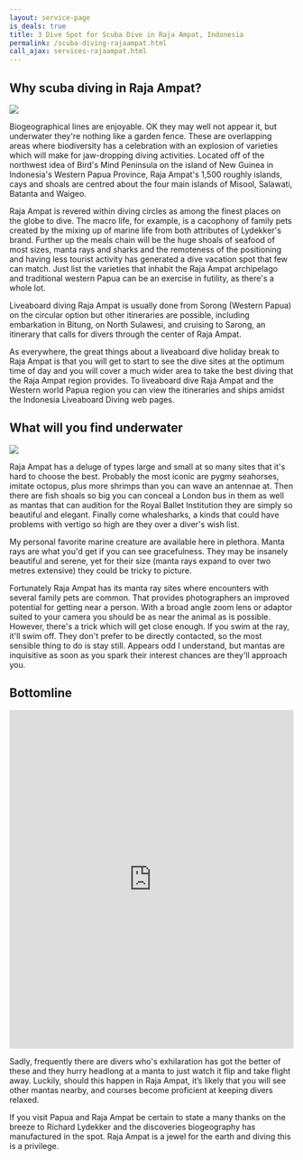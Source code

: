 ```yaml
---
layout: service-page
is_deals: true
title: 3 Dive Spot for Scuba Dive in Raja Ampat, Indonesia
permalink: /scuba-diving-rajaampat.html
call_ajax: services-rajaampat.html
---
```


## Why scuba diving in Raja Ampat?

<img class="img-responsive" src="https://www.sunrise-divers.com/wp-content/uploads/2017/05/manta-raja-ampat.jpg" />

Biogeographical lines are enjoyable. OK they may well not appear it, but underwater they're nothing like a garden fence. These are overlapping areas where biodiversity has a celebration with an explosion of varieties which will make for jaw-dropping diving activities. Located off of the northwest idea of Bird's Mind Peninsula on the island of New Guinea in Indonesia's Western Papua Province, Raja Ampat's 1,500 roughly islands, cays and shoals are centred about the four main islands of Misool, Salawati, Batanta and Waigeo.

Raja Ampat is revered within diving circles as among the finest places on the globe to dive. The macro life, for example, is a cacophony of family pets created by the mixing up of marine life from both attributes of Lydekker's brand. Further up the meals chain will be the huge shoals of seafood of most sizes, manta rays and sharks and the remoteness of the positioning and having less tourist activity has generated a dive vacation spot that few can match. Just list the varieties that inhabit the Raja Ampat archipelago and traditional western Papua can be an exercise in futility, as there's a whole lot.

Liveaboard diving Raja Ampat is usually done from Sorong (Western Papua) on the circular option but other itineraries are possible, including embarkation in Bitung, on North Sulawesi, and cruising to Sarong, an itinerary that calls for divers through the center of Raja Ampat.

As everywhere, the great things about a liveaboard dive holiday break to Raja Ampat is that you will get to start to see the dive sites at the optimum time of day and you will cover a much wider area to take the best diving that the Raja Ampat region provides. To liveaboard dive Raja Ampat and the Western world Papua region you can view the itineraries and ships amidst the Indonesia Liveaboard Diving web pages.

## What will you find underwater

<img class="img-responsive" src="https://www.papuaexplorers.com/wp-content/uploads/2016/06/raja_ampat_diving_main.jpg" />

Raja Ampat has a deluge of types large and small at so many sites that it's hard to choose the best. Probably the most iconic are pygmy seahorses, imitate octopus, plus more shrimps than you can wave an antennae at. Then there are fish shoals so big you can conceal a London bus in them as well as mantas that can audition for the Royal Ballet Institution they are simply so beautiful and elegant. Finally come whalesharks, a kinds that could have problems with vertigo so high are they over a diver's wish list.

My personal favorite marine creature are available here in plethora. Manta rays are what you'd get if you can see gracefulness. They may be insanely beautiful and serene, yet for their size (manta rays expand to over two metres extensive) they could be tricky to picture.

Fortunately Raja Ampat has its manta ray sites where encounters with several family pets are common. That provides photographers an improved potential for getting near a person. With a broad angle zoom lens or adaptor suited to your camera you should be as near the animal as is possible. However, there's a trick which will get close enough. If you swim at the ray, it'll swim off. They don't prefer to be directly contacted, so the most sensible thing to do is stay still. Appears odd I understand, but mantas are inquisitive as soon as you spark their interest chances are they'll approach you.

## Bottomline

<iframe width="100%" height="600" src="https://www.youtube.com/embed/83e4JmXKbEc?rel=0&amp;showinfo=0" frameborder="0" allow="autoplay; encrypted-media" allowfullscreen></iframe>

Sadly, frequently there are divers who's exhilaration has got the better of these and they hurry headlong at a manta to just watch it flip and take flight away. Luckily, should this happen in Raja Ampat, it’s likely that you will see other mantas nearby, and courses become proficient at keeping divers relaxed.

If you visit Papua and Raja Ampat be certain to state a many thanks on the breeze to Richard Lydekker and the discoveries biogeography has manufactured in the spot. Raja Ampat is a jewel for the earth and diving this is a privilege.
